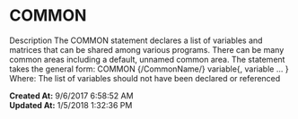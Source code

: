 # COMMON

Description The COMMON statement declares a list of variables and matrices that can be shared among various programs. There can be many common areas including a default, unnamed common area. The statement takes the general form: COMMON {/CommonName/} variable{, variable ... }  Where: The list of variables should not have been declared or referenced   

**Created At:** 9/6/2017 6:58:52 AM  
**Updated At:** 1/5/2018 1:32:36 PM  

